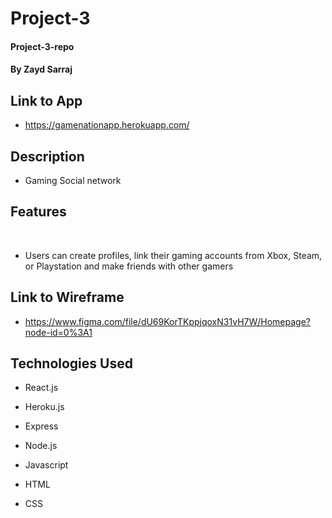 # Project-3

#### Project-3-repo

#### By Zayd Sarraj

## Link to App

- https://gamenationapp.herokuapp.com/

## Description

- Gaming Social network

## Features
​
* Users can create profiles, link their gaming accounts from Xbox, Steam, or Playstation and make friends with other gamers

## Link to Wireframe

- https://www.figma.com/file/dU69KorTKppjqoxN31vH7W/Homepage?node-id=0%3A1

## Technologies Used

* React.js

* Heroku.js

* Express

* Node.js

* Javascript

* HTML

* CSS

